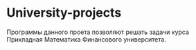 # University-projects
Программы данного проета позволяют решать задачи курса Прикладная Математика Финансового университета. 
